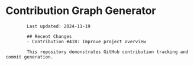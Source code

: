 # Contribution Graph Generator
            
            Last updated: 2024-11-19
            
            ## Recent Changes
            - Contribution #418: Improve project overview
            
            This repository demonstrates GitHub contribution tracking and commit generation.
        